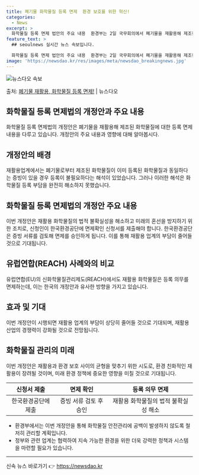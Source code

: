 ```yaml
---
title: 폐기물 화학물질 등록 면제  환경 보호를 위한 혁신!
categories:
  - News
excerpt: >
  화학물질 등록 면제 법안의 주요 내용  환경부는 2일 국무회의에서 폐기물을 재활용해 제조한 화학물질에 대한 …
feature_text: >
  ## seoulnews 실시간 뉴스 속보입니다.

  화학물질 등록 면제 법안의 주요 내용  환경부는 2일 국무회의에서 폐기물을 재활용해 제조한 화학물질에 대한 …
image: 'https://newsdao.kr/res/images/meta/newsdao_breakingnews.jpg'
---
```


![뉴스다오 속보](https://newsdao.kr/res/images/meta/newsdao_breakingnews.jpg)

<p>출처: <a href="https://newsdao.kr/4556" rel="dofollow">폐기물 재활용, 화학물질 등록 면제!</a> | 뉴스다오</p>

<h2 data-ke-size="size26">화학물질 등록 면제법의 개정안과 주요 내용</h2>
<p data-ke-size="size16">화학물질 등록 면제법의 개정안은 폐기물을 재활용해 제조된 화학물질에 대한 등록 면제 내용을 다루고 있습니다. 개정안의 주요 내용과 영향에 대해 알아봅시다.</p>

<h2 data-ke-size="size26">개정안의 배경</h2>
<p data-ke-size="size16">재활용업계에서는 폐기물로부터 제조된 화학물질이 이미 등록된 화학물질과 동일하다는 증빙이 있을 경우 등록이 불필요하다는 해석이 있었습니다. 그러나 이러한 해석은 화학물질 등록 부담을 완전히 해소하지 못했습니다.</p>

<h2 data-ke-size="size26">화학물질 등록 면제법의 개정안 주요 내용</h2>
<p data-ke-size="size16">이번 개정안은 재활용 화학물질의 법적 불확실성을 해소하고 미래의 혼선을 방지하기 위한 조치로, 신청인이 한국환경공단에 면제확인 신청서를 제출해야 합니다. 한국환경공단은 증빙 서류를 검토해 면제를 승인하게 됩니다. 이를 통해 재활용 업계의 부담이 줄어들 것으로 기대됩니다.</p>

<h2 data-ke-size="size26">유럽연합(REACH) 사례와의 비교</h2>
<p data-ke-size="size16">유럽연합(EU)의 신화학물질관리제도(REACH)에서도 재활용 화학물질은 등록 의무를 면제하는데, 이는 한국의 개정안과 유사한 방향을 가지고 있습니다.</p>

<h2 data-ke-size="size26">효과 및 기대</h2>
<p data-ke-size="size16">이번 개정안이 시행되면 재활용 업계의 부담이 상당히 줄어들 것으로 기대되며, 재활용 산업의 경쟁력이 강화될 것으로 전망됩니다.</p>

<h2 data-ke-size="size26">화학물질 관리의 미래</h2>
<p data-ke-size="size16">이번 개정안은 재활용과 환경 보호 사이의 균형을 맞추기 위한 시도로, 환경 친화적인 재활용이 장려될 것이며, 미래 환경 정책에 중요한 영향을 미칠 것으로 기대됩니다.</p>

<table>
	<thead>
		<tr>
			<th style="text-align: center;">신청서 제출</th>
			<th style="text-align: center;">면제 확인</th>
			<th style="text-align: center;">등록 의무 면제</th>
		</tr>
	</thead>
	<tbody>
		<tr>
			<td style="text-align: center;">한국환경공단에 제출</td>
			<td style="text-align: center;">증빙 서류 검토 후 승인</td>
			<td style="text-align: center;">재활용 화학물질의 법적 불확실성 해소</td>
		</tr>
	</tbody>
</table>

<ul>
	<li>환경부에서는 이번 개정안을 통해 화학물질 안전관리에 공백이 발생하지 않도록 철저히 관리할 계획입니다.</li>
	<li>정부와 관련 업계는 협력하여 지속 가능한 환경을 위한 더욱 강력한 정책과 시스템을 마련할 필요가 있습니다.</li>
</ul>
<hr> 

신속 뉴스 바로가기 👉 <a href="https://newsdao.kr" rel="dofollow">https://newsdao.kr</a>


